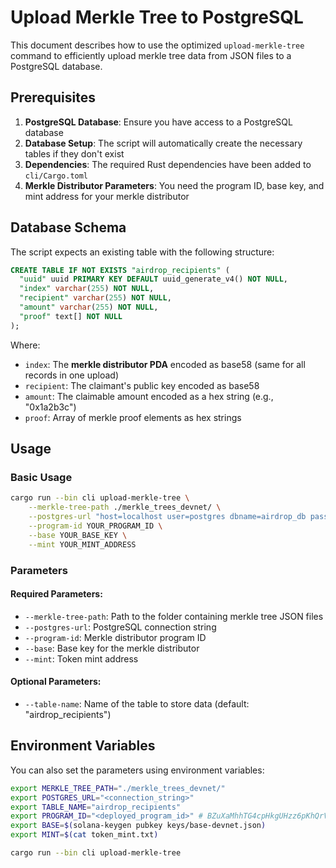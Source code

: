 # Upload Merkle Tree to PostgreSQL

This document describes how to use the optimized `upload-merkle-tree` command to efficiently upload merkle tree data from JSON files to a PostgreSQL database.

## Prerequisites

1. **PostgreSQL Database**: Ensure you have access to a PostgreSQL database
2. **Database Setup**: The script will automatically create the necessary tables if they don't exist
3. **Dependencies**: The required Rust dependencies have been added to `cli/Cargo.toml`
4. **Merkle Distributor Parameters**: You need the program ID, base key, and mint address for your merkle distributor

## Database Schema

The script expects an existing table with the following structure:

```sql
CREATE TABLE IF NOT EXISTS "airdrop_recipients" (
  "uuid" uuid PRIMARY KEY DEFAULT uuid_generate_v4() NOT NULL,
  "index" varchar(255) NOT NULL,
  "recipient" varchar(255) NOT NULL,
  "amount" varchar(255) NOT NULL,
  "proof" text[] NOT NULL
);
```

Where:
- `index`: The **merkle distributor PDA** encoded as base58 (same for all records in one upload)
- `recipient`: The claimant's public key encoded as base58
- `amount`: The claimable amount encoded as a hex string (e.g., "0x1a2b3c")
- `proof`: Array of merkle proof elements as hex strings

## Usage

### Basic Usage

```bash
cargo run --bin cli upload-merkle-tree \
    --merkle-tree-path ./merkle_trees_devnet/ \
    --postgres-url "host=localhost user=postgres dbname=airdrop_db password=your_password" \
    --program-id YOUR_PROGRAM_ID \
    --base YOUR_BASE_KEY \
    --mint YOUR_MINT_ADDRESS
```

### Parameters

#### Required Parameters:
- `--merkle-tree-path`: Path to the folder containing merkle tree JSON files
- `--postgres-url`: PostgreSQL connection string
- `--program-id`: Merkle distributor program ID
- `--base`: Base key for the merkle distributor
- `--mint`: Token mint address

#### Optional Parameters:
- `--table-name`: Name of the table to store data (default: "airdrop_recipients")

## Environment Variables

You can also set the parameters using environment variables:

```bash
export MERKLE_TREE_PATH="./merkle_trees_devnet/"
export POSTGRES_URL="<connection_string>"
export TABLE_NAME="airdrop_recipients"
export PROGRAM_ID="<deployed_program_id>" # BZuXaMhhTG4cpHkgUHzz6pKhQrV4jdpZjmF5M3zi2HQy
export BASE=$(solana-keygen pubkey keys/base-devnet.json)
export MINT=$(cat token_mint.txt)

cargo run --bin cli upload-merkle-tree
```